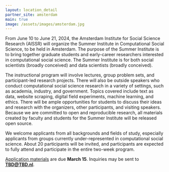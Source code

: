 ```yaml
---
layout: location_detail
partner_site: amsterdam
main: true
image: /assets/images/amsterdam.jpg
---
```


From June 10 to June 21, 2024, the Amsterdam Institute for Social Science Research (AISSR) will organize the Summer Institute in Computational Social Science, to be held in Amsterdam. The purpose of the Summer Institute is to bring together graduate students and early-career researchers interested in computational social science. The Summer Institute is for both social scientists (broadly conceived) and data scientists (broadly conceived).

The instructional program will involve lectures, group problem sets, and participant-led research projects. There will also be outside speakers who conduct computational social science research in a variety of settings, such as academia, industry, and government. Topics covered include text as data, website scraping, digital field experiments, machine learning, and ethics. There will be ample opportunities for students to discuss their ideas and research with the organizers, other participants, and visiting speakers. Because we are committed to open and reproducible research, all materials created by faculty and students for the Summer Institute will be released open source.

We welcome applicants from all backgrounds and fields of study, especially applicants from groups currently under-represented in computational social science. About 20 participants will be invited, and participants are expected to fully attend and participate in the entire two-week program.

[Application materials](https://compsocialscience.github.io/summer-institute/2024/amsterdam/apply) are due **March 15**. Inquiries may be sent to **TBD@TBD.nl**.


